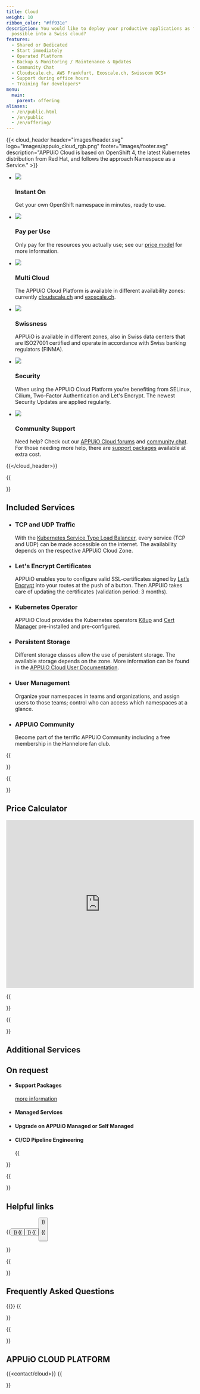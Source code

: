 ```yaml
---
title: Cloud
weight: 10
ribbon_color: "#ff931e"
description: You would like to deploy your productive applications as fast as
  possible into a Swiss cloud?
features:
  - Shared or Dedicated
  - Start immediately
  - Operated Platform
  - Backup & Monitoring / Maintenance & Updates
  - Community Chat
  - Cloudscale.ch, AWS Frankfurt, Exoscale.ch, Swisscom DCS+
  - Support during office hours
  - Training for developers*
menu:
  main:
    parent: offering
aliases:
  - /en/public.html
  - /en/public
  - /en/offering/
---
```

{{< cloud_header header="images/header.svg" logo="images/appuio_cloud_rgb.png" footer="images/footer.svg" description="APPUiO Cloud is based on OpenShift 4, the latest Kubernetes distribution from Red Hat, and follows the approach Namespace as a Service." >}}

* ![](/images/offer2_advantage4.svg)
  ### Instant On
  Get your own OpenShift namespace in minutes, ready to use.

* ![](/images/offer2_advantage5.svg)
  ### Pay per Use
  Only pay for the resources you actually use; see our [price model](https://products.docs.vshn.ch/products/appuio/cloud/pricing.html) for more information.

* ![](/images/offer2_advantage6.svg)
  ### Multi Cloud
    The APPUiO Cloud Platform is available in different availability zones: currently [cloudscale.ch](https://www.cloudscale.ch/) and [exoscale.ch](https://www.exoscale.com/).

* ![](/images/offer2_advantage1.svg)
  ### Swissness
  APPUiO is available in different zones, also in Swiss data centers that are ISO27001 certified and operate in accordance with Swiss banking regulators (FINMA).

* ![](/images/offer2_advantage2.svg)
  ### Security
  When using the APPUiO Cloud Platform you're benefiting from SELinux, Cilium, Two-Factor Authentication and Let's Encrypt. The newest Security Updates are applied regularly.

* ![](/images/offer2_advantage3.svg)
  ### Community Support
  Need help? Check out our [APPUiO Cloud forums](https://discuss.appuio.cloud/) and [community chat](https://community.appuio.ch). For those needing more help, there are [support packages](https://products.docs.vshn.ch/products/appuio/cloud/support_packages.html) available at extra cost.

{{</cloud_header>}}

{{<section class="has-cols col-darkblue2 darkblue y-narrow">}}

# Included Services

* ### TCP and UDP Traffic

   With the [Kubernetes Service Type Load Balancer](https://kubernetes.io/docs/concepts/services-networking/service/#loadbalancer), every service (TCP and UDP) can be made accessible on the internet. The availability depends on the respective APPUiO Cloud Zone.
* ### Let's Encrypt Certificates

   APPUiO enables you to configure valid SSL-certificates signed by [Let’s Encrypt](https://letsencrypt.org/) into your routes at the push of a button. Then APPUiO takes care of updating the certificates (validation period: 3 months).
* ### Kubernetes Operator

  APPUiO Cloud provides the Kubernetes operators [K8up](https://k8up.io/) and [Cert Manager](https://cert-manager.io/) pre-installed and pre-configured.

* ### Persistent Storage

    Different storage classes allow the use of persistent storage. The available storage depends on the zone. More information can be found in the [APPUiO Cloud User Documentation](https://docs.appuio.cloud/user/explanation/storage-classes.html).

* ### User Management

  Organize your namespaces in teams and organizations, and assign users to those teams; control who can access which namespaces at a glance.
* ### APPUiO Community

  Become part of the terrific APPUiO Community including a free membership in the Hannelore fan club.

{{</section>}}

{{<section>}}

# Price Calculator

<iframe width="100%" height="450" src="https://pricing.appuio.cloud/calculator?title=<empty>&style=appuio" style="border: none"></iframe>

{{</section>}}

{{<section class="cyan has-cols two col-white items-center title-only">}}


# Additional Services
## On request

* #### Support Packages
  [more information](https://products.docs.vshn.ch/products/appuio/cloud/support_packages.html)
* #### Managed Services
* #### Upgrade on APPUiO Managed or Self Managed
* #### CI/CD Pipeline Engineering

  {{</section>}}

{{<section class="pb-0">}}

# Helpful links

{{<button href="https://docs.appuio.cloud" icon="fas fa-book" title="Cloud Docs" target="_blank" class="is-primary is-rounded is-medium m-1" >}}
{{<button href="https://discuss.appuio.cloud" icon="fas fa-comments" title="Cloud Forum" target="_blank" class="is-primary is-rounded is-medium m-1" >}}
{{<button href="https://roadmap.appuio.cloud" icon="fas fa-cloud" title="Cloud Roadmap" target="_blank" class="is-primary is-rounded is-medium m-1" >}}

{{</section>}}

{{<section class="offers-two-faq">}}

# Frequently Asked Questions

{{<faq tag="cloud">}}
{{</section>}}

{{<section class="darkblue">}}

# APPUiO CLOUD PLATFORM

<a name="contact"></a>
{{<contact/cloud>}}
{{</section>}}
